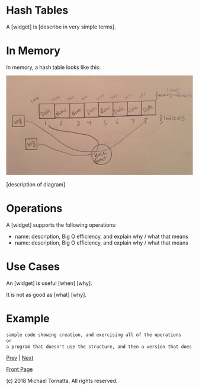 # Hash Tables

A \[widget\] is \[describe in very simple terms\].

# In Memory

In memory, a hash table looks like this:

![set image](images/hashtable.jpg)

\[description of diagram\]

# Operations

A \[widget\] supports the following operations:

* name: description, Big O efficiency, and explain why / what that means
* name: description, Big O efficiency, and explain why / what that means

# Use Cases

An \[widget\] is useful \[when\] \[why\].

It is not as good as \[what] \[why\].

# Example

```
sample code showing creation, and exercising all of the operations
or
a program that doesn't use the structure, and then a version that does
```

[Prev](deque.md) | [Next](trees_overview.md)

[Front Page](README.md)

(c) 2018 Michael Tornatta. All rights reserved.
